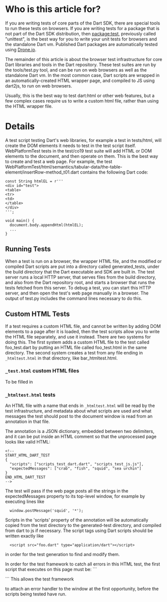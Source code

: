 # Who is this article for?

If you are writing tests of core parts of the Dart SDK, there are special
tools to run these tests on browsers. If you are writing tests for a package
that is not part of the Dart SDK distribution, then
[package:test](http://github.com/dart-lang/test/blob/master/README.md),
previously called "unittest", is the best way for you to write your unit tests
for browsers and the standalone Dart vm.  Published Dart packages are
automatically tested using [Drone.io](http://readme.drone.io/pub/overview).

The remainder of this article is about the browser test infrastructure for
core Dart libraries and tools in the Dart repository. These test suites
are run by the tools/test.py tool,
and can be run on web browsers as well as the standalone Dart vm.
In the most common case, Dart scripts are wrapped in an automatically-created
HTML wrapper page, and compiled to JS using dart2js, to run on web browsers.

Usually, this is the best way to test dart:html or other web features,
but a few complex cases require us to write a custom html file, rather
than using the HTML wrapper file.


# Details

A test script testing Dart's web libraries, for example a test in
tests/html, will create the DOM elements it needs to test in the test
script itself.  WebPlatformTest tests in the test/co19 test suite will
add HTML or DOM elements to the document, and then operate on them.
This is the best way to create and test a web page.  For example, the
test
WebPlatformTest/html/semantics/tabular-data/the-table-element/insertRow-method\_t01.dart
contains the following Dart code:

```
const String htmlEL = r'''
<div id="test">
<table>
<tr>
<td>
</table>
</div>
''';

void main() {
  document.body.appendHtml(htmlEL);
  ...
}
```

## Running Tests

When a test is run on a browser, the wrapper HTML file, and the
modified or compiled Dart scripts are put into a directory called
generated\_tests, under the build directory that the Dart executable
and SDK are built in.  The test server runs a local HTTP server, that
serves files from the build directory, and also from the Dart
repository root, and starts a browser that runs the tests fetched from
this server.  To debug a test, you can start this HTTP server, and
then open the test's web page manually in a browser.  The output of
test.py includes the command lines necessary to do this.

## Custom HTML Tests

If a test requires a custom HTML file, and cannot be written by adding
DOM elements to a page after it is loaded, then the test scripts allow
you to write the HTML file separately, and use it instead.  There are
two systems for doing this.  The first system adds a custom HTML file
to the test called foo\_test.dart by putting an HTML file called
foo\_test.html in the same directory.  The second system creates a
test from any file ending in `_htmltest.html` in that directory, like
bar\_htmltest.html.

### `_test.html` custom HTML files

To be filled in

### `_htmltest.html` tests

An HTML file with a name that ends in `_htmltest.html` will be read by
the test infrastructure, and metadata about what scripts are used and
what messages the test should post to the document window is read from
an annotation in that file.

The annotation is a JSON dictionary, embedded between two delimiters,
and it can be put inside an HTML comment so that the unprocessed page
looks like valid HTML:

```
<!--
START_HTML_DART_TEST
{
  "scripts": ["scripts_test_dart.dart", "scripts_test_js.js"],
  "expectedMessages": ["crab", "fish", "squid", "sea urchin"]
}
END_HTML_DART_TEST
-->
```

The test will pass if the web page posts all the strings in the
expectedMessages property to its top-level window, for example by
executing lines like

```
  window.postMessage('squid', '*');
```

Scripts in the 'scripts' property of the annotation will be
automatically copied from the test directory to the generated-test
directory, and compiled from dart to js if necessary.  The script tags
using Dart scripts should be written exactly like

```
  <script src="foo.dart" type="application/dart"></script>
```
in order for the test generation to find and modify them.

In order for the test framework to catch all errors in this HTML test,
the first script that executes on this page must be: ```
<script>window.parent.dispatchEvent(new
Event('detect_errors'));</script> ``` This allows the test framework
to attach an error handler to the window at the first opportunity,
before the scripts being tested have run.